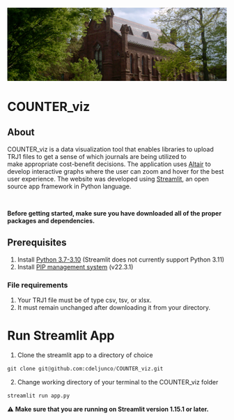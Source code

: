 ![92 Theater, Wesleyan](readme.jpg)

# COUNTER_viz

## About
COUNTER_viz is a data visualization tool that enables libraries to upload TRJ1 files to get a sense of which journals are being utilized to make appropriate cost-benefit decisions. The application uses [Altair](https://altair-viz.github.io/index.html) to develop interactive graphs where the user can zoom and hover for the best user experience. The website was developed using [Streamlit](https://streamlit.io/), an open source app framework in Python language. 

<br />

**Before getting started, make sure you have downloaded all of the proper packages and dependencies.**

## Prerequisites

1. Install [Python 3.7-3.10](https://www.python.org/downloads/) (Streamlit does not currently support Python 3.11)
2. Install [PIP management system](https://pip.pypa.io/en/stable/installation/) (v22.3.1)

### File requirements
1. Your TRJ1 file must be of type csv, tsv, or xlsx.
2. It must remain unchanged after downloading it from your directory.

# Run Streamlit App 

1. Clone the streamlit app to a directory of choice

```python
git clone git@github.com:cdeljunco/COUNTER_viz.git
```

2. Change working directory of your terminal to the COUNTER_viz folder

```python
streamlit run app.py
```

:warning: **Make sure that you are running on Streamlit version 1.15.1 or later.**

